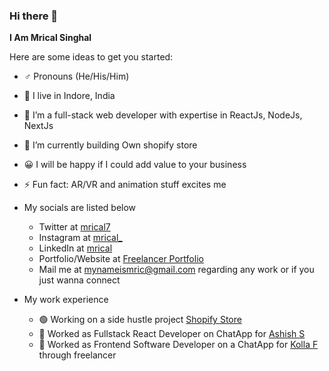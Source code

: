 ### Hi there 👋


**I Am Mrical Singhal**

Here are some ideas to get you started:
- ♂ Pronouns (He/His/Him)
- 📍 I live in Indore, India
- 🔭 I’m a full-stack web developer with expertise in ReactJs, NodeJs, NextJs
- 🌱 I’m currently building Own shopify store
- 😀 I will be happy if I could add value to your business 
- ⚡ Fun fact: AR/VR and animation stuff excites me


- My socials are listed below
  - Twitter at [mrical7](https://twitter.com/mrical7)
  - Instagram at [mrical_](https://instagram.com/mrical_)
  - LinkedIn at [mrical](https://www.linkedin.com/in/mrical)
  - Portfolio/Website at [Freelancer Portfolio](https://www.freelancer.in/u/CreativeMric)
  - Mail me at mynameismric@gmail.com regarding any work or if you just wanna connect
  
  
- My work experience
  - 🟢 Working on a side hustle project [Shopify Store](https://blaycked.vercel.app/)
  - 🔴 Worked as Fullstack React Developer on ChatApp for [Ashish S](https://www.linkedin.com/in/neversettle/)
  - 🔴 Worked as Frontend Software Developer on a ChatApp for [Kolla F](https://www.freelancer.in/u/kollafreelancer) through freelancer
